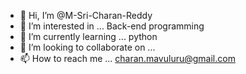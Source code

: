 - 👋 Hi, I’m @M-Sri-Charan-Reddy
- 👀 I’m interested in ... Back-end programming
- 🌱 I’m currently learning ... python
- 💞️ I’m looking to collaborate on ...
- 📫 How to reach me ... charan.mavuluru@gmail.com

<!---
M-Sri-Charan-Reddy/M-Sri-Charan-Reddy is a ✨ special ✨ repository because its `README.md` (this file) appears on your GitHub profile.
You can click the Preview link to take a look at your changes.
--->
